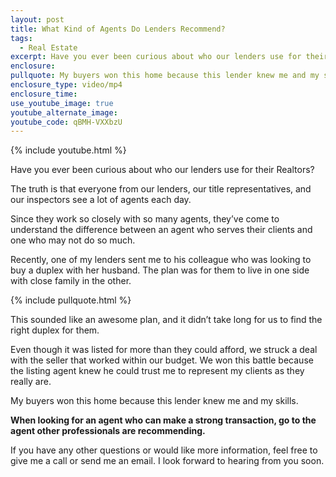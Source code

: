```yaml
---
layout: post
title: What Kind of Agents Do Lenders Recommend?
tags:
  - Real Estate
excerpt: Have you ever been curious about who our lenders use for their Realtors?
enclosure:
pullquote: My buyers won this home because this lender knew me and my skills.
enclosure_type: video/mp4
enclosure_time:
use_youtube_image: true
youtube_alternate_image:
youtube_code: qBMH-VXXbzU
---
```



{% include youtube.html %}

Have you ever been curious about who our lenders use for their Realtors?

The truth is that everyone from our lenders, our title representatives, and our inspectors see a lot of agents each day.

Since they work so closely with so many agents, they’ve come to understand the difference between an agent who serves their clients and one who may not do so much.

Recently, one of my lenders sent me to his colleague who was looking to buy a duplex with her husband. The plan was for them to live in one side with close family in the other.

{% include pullquote.html %}

This sounded like an awesome plan, and it didn’t take long for us to find the right duplex for them.

Even though it was listed for more than they could afford, we struck a deal with the seller that worked within our budget. We won this battle because the listing agent knew he could trust me to represent my clients as they really are.

My buyers won this home because this lender knew me and my skills.

**When looking for an agent who can make a strong transaction, go to the agent other professionals are recommending.**

If you have any other questions or would like more information, feel free to give me a call or send me an email. I look forward to hearing from you soon.